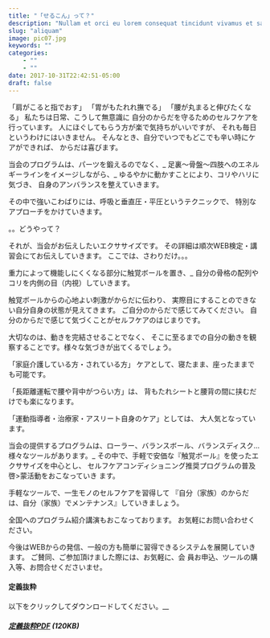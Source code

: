 ```yaml
---
title: "「せるこん」って？"
description: "Nullam et orci eu lorem consequat tincidunt vivamus et sagittis magna sed nunc rhoncus condimentum sem. In efficitur ligula tate urna. Maecenas massa sed magna lacinia magna pellentesque lorem ipsum dolor. Nullam et orci eu lorem consequat tincidunt. Vivamus et sagittis tempus."
slug: "aliquam"
image: pic07.jpg
keywords: ""
categories: 
    - ""
    - ""
date: 2017-10-31T22:42:51-05:00
draft: false
---
```


「肩がこると指でおす」
「胃がもたれれ撫でる」
「腰が丸まると伸びたくなる」
私たちは日常、こうして無意識に
自分のからだを守るためのセルフケアを行っています。
人にほぐしてもらう方が楽で気持ちがいいですが、
それも毎日というわけにはいきません。
そんなとき、自分でいつでもどこでも辛い時にケアができれば、
からだは喜びます。

当会のプログラムは、パーツを鍛えるのでなく、_
足裏～骨盤～四肢へのエネルギーラインをイメージしながら、_
ゆるやかに動かすことにより、コリやハリに気づき、
自身のアンバランスを整えていきます。

その中で強いこわばりには、呼吸と垂直圧・平圧というテクニックで、
特別なアプローチをかけていきます。

。。どうやって？

それが、当会がお伝えしたいエクササイズです。
その詳細は順次WEB検定・講習会にてお伝えしていきます。
ここでは、さわりだけ。。。

重力によって機能しにくくなる部分に触覚ボールを置き、_
自分の骨格の配列やコリを内側の目（内視）していきます。

触覚ボールからの心地よい刺激がからだに伝わり、
実際目にすることのできない自分自身の状態が見えてきます。
ご自分のからだで感じてみてください。
自分のからだで感じて気づくことがセルフケアのはじまりです。

大切なのは、動きを完結させることでなく、 そこに至るまでの自分の動きを観察することです。様々な気づきが出てくるでしょう。


「家庭介護している方・されている方」
ケアとして、寝たまま、座ったままでも可能です。

「長距離運転で腰や背中がつらい方」は、
背もたれシートと腰背の間に挟むだけでも楽になります。

「運動指導者・治療家・アスリート自身のケア」としては、
大人気となっています。


当会の提供するプログラムは、ローラー、バランスボール、バランスディスク... 様々なツールがあります。_
その中で、手軽で安価な『触覚ボール』を使ったエクササイズを中心とし、 セルフケアコンディショニング推奨プログラムの普及啓>蒙活動をおこなっていき ます。

手軽なツールで、一生モノのセルフケアを習得して
『自分（家族）のからだは、自分（家族）でメンテナンス』していきましょう。

全国へのプログラム紹介講演もおこなっております。 お気軽にお問い合わせください。

今後はWEBからの発信、一般の方も簡単に習得できるシステムを展開していきます。 ご賛同、ご参加頂けました際には、お気軽に、会
員お申込、ツールの購入等、お問合せくださいませ。

#### 定義抜粋

以下をクリックしてダウンロードしてください。__

##### [定義抜粋PDF](/articles_of_incorporation/selcon_teikan.pdf) (120KB)

